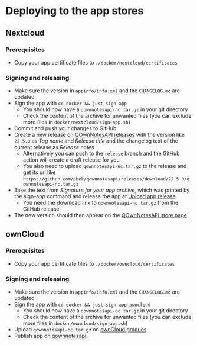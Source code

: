 # Deploying to the app stores

## Nextcloud

### Prerequisites

- Copy your app certificate files to `./docker/nextcloud/certificates`

### Signing and releasing

- Make sure the version in `appinfo/info.xml` and the `CHANGELOG.md` are updated
- Sign the app with `cd docker && just sign-app`
  - You should now have a `qownnotesapi-nc.tar.gz` in your git directory
  - Check the content of the archive for unwanted files (you can exclude more files in
    `docker/nextcloud/sign-app.sh`)
- Commit and push your changes to GitHub
- Create a new release on [QOwnNotesAPI releases](https://github.com/pbek/qownnotesapi/releases)
  with the version like `22.5.0` as _Tag name_ and _Release title_ and the changelog text of the current
  release as _Release notes_
  - Alternatively you can push to the `release` branch and the GitHub action will create
    a draft release for you
  - You also need to upload `qownnotesapi-nc.tar.gz` to the release and get its url
    like `https://github.com/pbek/qownnotesapi/releases/download/22.5.0/qownnotesapi-nc.tar.gz`
- Take the text from _Signature for your app archive_, which was printed by the sign-app command and
  release the app at [Upload app release](https://apps.nextcloud.com/developer/apps/releases/new)
  - You need the download link to `qownnotesapi-nc.tar.gz` from the GitHub release
- The new version should then appear on the [QOwnNotesAPI store page](https://apps.nextcloud.com/apps/qownnotesapi)

## ownCloud

### Prerequisites

- Copy your app certificate files to `./docker/owncloud/certificates`

### Signing and releasing

- Make sure the version in `appinfo/info.xml` and the `CHANGELOG.md` are updated
- Sign the app with `cd docker && just sign-app-owncloud`
  - You should now have a `qownnotesapi-oc.tar.gz` in your git directory
  - Check the content of the archive for unwanted files (you can exclude more files in
    `docker/owncloud/sign-app.sh`)
- Upload `qownnotesapi-oc.tar.gz` on [ownCloud producs](https://marketplace.owncloud.com/account/products)
- Publish app on [qownnotesapi](https://marketplace.owncloud.com/account/edit/qownnotesapi)!
